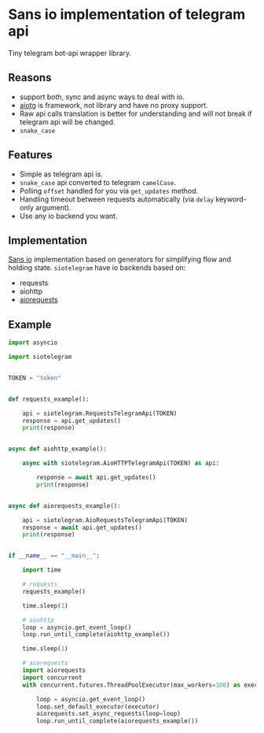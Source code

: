 # Sans io implementation of telegram api
Tiny telegram bot-api wrapper library.

## Reasons
* support both, sync and async ways to deal with io.
* [aiotg](https://github.com/szastupov/aiotg) is framework, not library and have no proxy support.
* Raw api calls translation is better for understanding and will not break if telegram api will be changed.
* `snake_case`

## Features
* Simple as telegram api is.
* `snake_case` api converted to telegram `camelCase`.
* Polling `offset` handled for you via `get_updates` method.
* Handling timeout between requests automatically (via `delay` keyword-only argument).
* Use any io backend you want.

## Implementation
[Sans io](http://sans-io.readthedocs.io/) implementation based on generators
for simplifying flow and holding state. `siotelegram` have io backends based on:
* requests
* aiohttp
* [aiorequests](https://github.com/pohmelie/aiorequests)

## Example
``` python
import asyncio

import siotelegram


TOKEN = "token"


def requests_example():

    api = siotelegram.RequestsTelegramApi(TOKEN)
    response = api.get_updates()
    print(response)


async def aiohttp_example():

    async with siotelegram.AioHTTPTelegramApi(TOKEN) as api:

        response = await api.get_updates()
        print(response)


async def aiorequests_example():

    api = siotelegram.AioRequestsTelegramApi(TOKEN)
    response = await api.get_updates()
    print(response)


if __name__ == "__main__":

    import time

    # requests
    requests_example()

    time.sleep(1)

    # aiohttp
    loop = asyncio.get_event_loop()
    loop.run_until_complete(aiohttp_example())

    time.sleep(1)

    # aiorequests
    import aiorequests
    import concurrent
    with concurrent.futures.ThreadPoolExecutor(max_workers=100) as executor:

        loop = asyncio.get_event_loop()
        loop.set_default_executor(executor)
        aiorequests.set_async_requests(loop=loop)
        loop.run_until_complete(aiorequests_example())
```
